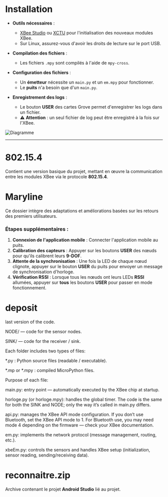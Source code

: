 # Installation

- **Outils nécessaires** :  
  - [XBee Studio](https://www.digi.com/resources/documentation/digidocs/90002385/) ou [XCTU](https://www.digi.com/resources/documentation/digidocs/90001526/) pour l'initialisation des nouveaux modules XBee.  
  - Sur Linux, assurez-vous d'avoir les droits de lecture sur le port USB.  

- **Compilation des fichiers** :  
  - Les fichiers `.mpy` sont compilés à l'aide de `mpy-cross`.  

- **Configuration des fichiers** :  
  - Un **émetteur** nécessite un `main.py` et un `em.mpy` pour fonctionner.  
  - Le **puits** n'a besoin que d'un `main.py`.  

- **Enregistrement des logs** :  
  - Le bouton **USER** des cartes Grove permet d'enregistrer les logs dans un fichier.  
  - ⚠️ **Attention** : un seul fichier de log peut être enregistré à la fois sur l'XBee.  

![Diagramme](https://github.com/user-attachments/assets/14cea68e-f260-4589-b85d-9a66b9c3fc7f)  

---

# 802.15.4  
Contient une version basique du projet, mettant en œuvre la communication entre les modules XBee via le protocole **802.15.4**.  

# Maryline  
Ce dossier intègre des adaptations et améliorations basées sur les retours des premiers utilisateurs.  
### Étapes supplémentaires :
1. **Connexion de l'application mobile** : Connecter l'application mobile au puits.  
2. **Calibration des capteurs** : Appuyer sur les boutons **USER** des nœuds pour qu'ils calibrent leurs **9-DOF**.  
3. **Attente de la synchronisation** : Une fois la LED de chaque nœud clignote, appuyer sur le bouton **USER** du puits pour envoyer un message de synchronisation d'horloge.  
4. **Vérification RSSI** : Lorsque tous les nœuds ont leurs LEDs **RSSI** allumées, appuyer sur **tous** les boutons **USER** pour passer en mode fonctionnement.

# deposit
last version of the code.

NODE/ — code for the sensor nodes.

SINK/ — code for the receiver / sink.

Each folder includes two types of files:

*.py : Python source files (readable / executable).

*.mp or *.mpy : compiled MicroPython files.

Purpose of each file:

main.py: entry point — automatically executed by the XBee chip at startup.

horloge.py (or horloge.mpy): handles the global timer. The code is the same for both the SINK and NODE; only the way it’s called in main.py differs.

api.py: manages the XBee API mode configuration. If you don’t use Bluetooth, set the XBee API mode to 1. For Bluetooth use, you may need mode 4 depending on the firmware — check your XBee documentation.

em.py: implements the network protocol (message management, routing, etc.).

xbeEm.py: controls the sensors and handles XBee setup (initialization, sensor reading, sending/receiving data).
# reconnaitre.zip  
Archive contenant le projet **Android Studio** lié au projet.
